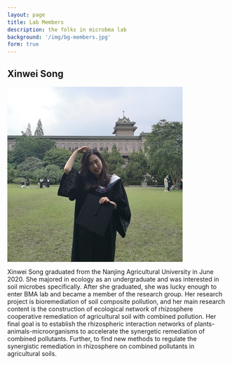 ```yaml
---
layout: page
title: Lab Members
description: the folks in microbma lab
background: '/img/bg-members.jpg'
form: true
---
```


## Xinwei Song

<img src="members/sxw.jpg" height="400" align="middle">

Xinwei Song graduated from the Nanjing Agricultural University in June 2020. She majored in ecology as an undergraduate and was interested in soil microbes specifically. After she graduated, she was lucky enough to enter BMA lab and became a member of the research group. Her research project is bioremediation of soil composite pollution, and her main research content is the construction of ecological network of rhizosphere cooperative remediation of agricultural soil with combined pollution. Her final goal is to establish the rhizospheric interaction networks of plants-animals-microorganisms to accelerate the synergetic remediation of combined pollutants. Further, to find new methods to regulate the synergistic remediation in rhizosphere on combined pollutants in agricultural soils.
